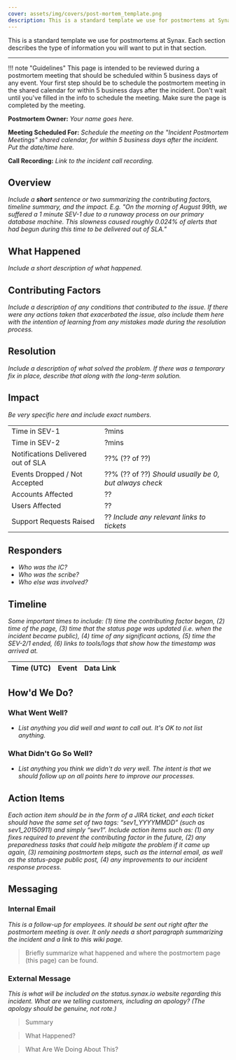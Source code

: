 ```yaml
---
cover: assets/img/covers/post-mortem_template.png
description: This is a standard template we use for postmortems at Synax. Each section describes the type of information you will want to put in that section.
---
```

This is a standard template we use for postmortems at Synax. Each section describes the type of information you will want to put in that section.

---

!!! note "Guidelines"
    This page is intended to be reviewed during a postmortem meeting that should be scheduled within 5 business days of any event.
    Your first step should be to schedule the postmortem meeting in the shared calendar for within 5 business days after the incident.
    Don't wait until you've filled in the info to schedule the meeting. Make sure the page is completed by the meeting.

**Postmortem Owner:** _Your name goes here._

**Meeting Scheduled For:** _Schedule the meeting on the "Incident Postmortem Meetings" shared calendar, for within 5 business days after the incident. Put the date/time here._

**Call Recording:** _Link to the incident call recording._

## Overview
_Include a **short** sentence or two summarizing the contributing factors, timeline summary, and the impact. E.g. "On the morning of August 99th, we suffered a 1 minute SEV-1 due to a runaway process on our primary database machine. This slowness caused roughly 0.024% of alerts that had begun during this time to be delivered out of SLA."_

## What Happened
_Include a short description of what happened._

## Contributing Factors
_Include a description of any conditions that contributed to the issue. If there were any actions taken that exacerbated the issue, also include them here with the intention of learning from any mistakes made during the resolution process._

## Resolution
_Include a description of what solved the problem. If there was a temporary fix in place, describe that along with the long-term solution._

## Impact
_Be very specific here and include exact numbers._

| | |
|-|-|
| Time in SEV-1 | ?mins |
| Time in SEV-2 | ?mins |
| Notifications Delivered out of SLA | ??% (?? of ??) |
| Events Dropped / Not Accepted | ??% (?? of ??) _Should usually be 0, but always check_ |
| Accounts Affected | ?? |
| Users Affected | ?? |
| Support Requests Raised | ?? _Include any relevant links to tickets_ |

## Responders

* _Who was the IC?_
* _Who was the scribe?_
* _Who else was involved?_

## Timeline
_Some important times to include: (1) time the contributing factor began, (2) time of the page, (3) time that the status page was updated (i.e. when the incident became public), (4) time of any significant actions, (5) time the SEV-2/1 ended, (6) links to tools/logs that show how the timestamp was arrived at._

| Time (UTC) | Event | Data Link |
| ---------- | ----- | --------- |

## How'd We Do?

### What Went Well?

* _List anything you did well and want to call out. It's OK to not list anything._

### What Didn't Go So Well?

* _List anything you think we didn't do very well. The intent is that we should follow up on all points here to improve our processes._

## Action Items
_Each action item should be in the form of a JIRA ticket, and each ticket should have the same set of two tags:  “sev1_YYYYMMDD” (such as sev1_20150911) and simply “sev1”. Include action items such as: (1) any fixes required to prevent the contributing factor in the future, (2) any preparedness tasks that could help mitigate the problem if it came up again, (3) remaining postmortem steps, such as the internal email, as well as the status-page public post, (4) any improvements to our incident response process._

## Messaging

### Internal Email
_This is a follow-up for employees. It should be sent out right after the postmortem meeting is over. It only needs a short paragraph summarizing the incident and a link to this wiki page._

> Briefly summarize what happened and where the postmortem page (this page) can be found.

### External Message
_This is what will be included on the status.synax.io website regarding this incident. What are we telling customers, including an apology? (The apology should be genuine, not rote.)_

> Summary

> What Happened?

> What Are We Doing About This?
